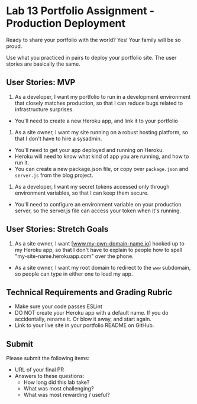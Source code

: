 # Lab 13 Portfolio Assignment - Production Deployment

Ready to share your portfolio with the world? Yes! Your family will be so proud.

Use what you practiced in pairs to deploy your portfolio site. The user stories are basically the same.

## User Stories: MVP
 1. As a developer, I want my portfolio to run in a development environment that closely matches production, so that I can reduce bugs related to infrastructure surprises.
  - You'll need to create a new Heroku app, and link it to your portfolio
 1. As a site owner, I want my site running on a robust hosting platform, so that I don't have to hire a sysadmin.
  - You'll need to get your app deployed and running on Heroku.
  - Heroku will need to know what kind of app you are running, and how to run it.
  - You can create a new package.json file, or copy over `package.json` and `server.js` from the blog project.
 1. As a developer, I want my secret tokens accessed only through environment variables, so that I can keep them secure.
  - You'll need to configure an environment variable on your production server, so the server.js file can access your token when it's running.

## User Stories: Stretch Goals
 1. As a site owner, I want [www.my-own-domain-name.io] hooked up to my Heroku app, so that I don't have to explain to people how to spell "my-site-name.herokuapp.com" over the phone.
 - As a site owner, I want my root domain to redirect to the `www` subdomain, so people can type in either one to load my app.

## Technical Requirements and Grading Rubric
 - Make sure your code passes ESLint
 - DO NOT create your Heroku app with a default name. If you do accidentally, rename it. Or blow it away, and start again.
 - Link to your live site in your portfolio README on GitHub.

## Submit
Please submit the following items:
- URL of your final PR
- Answers to these questions:
  - How long did this lab take?
  - What was most challenging?
  - What was most rewarding / useful?
